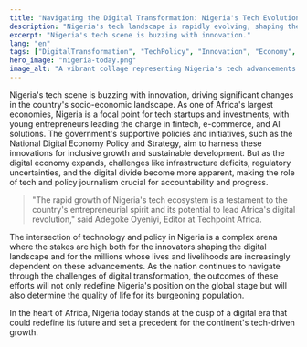 ```yaml
---
title: "Navigating the Digital Transformation: Nigeria's Tech Evolution"
description: "Nigeria's tech landscape is rapidly evolving, shaping the future of its economy and society."
excerpt: "Nigeria's tech scene is buzzing with innovation."
lang: "en"
tags: ["DigitalTransformation", "TechPolicy", "Innovation", "Economy", "Nigeria"]
hero_image: "nigeria-today.png"
image_alt: "A vibrant collage representing Nigeria's tech advancements and digital policy dynamics"
---
```


Nigeria's tech scene is buzzing with innovation, driving significant changes in the country's socio-economic landscape. As one of Africa's largest economies, Nigeria is a focal point for tech startups and investments, with young entrepreneurs leading the charge in fintech, e-commerce, and AI solutions. The government's supportive policies and initiatives, such as the National Digital Economy Policy and Strategy, aim to harness these innovations for inclusive growth and sustainable development. But as the digital economy expands, challenges like infrastructure deficits, regulatory uncertainties, and the digital divide become more apparent, making the role of tech and policy journalism crucial for accountability and progress.

> "The rapid growth of Nigeria's tech ecosystem is a testament to the country's entrepreneurial spirit and its potential to lead Africa's digital revolution," said Adegoke Oyeniyi, Editor at Techpoint Africa.

The intersection of technology and policy in Nigeria is a complex arena where the stakes are high both for the innovators shaping the digital landscape and for the millions whose lives and livelihoods are increasingly dependent on these advancements. As the nation continues to navigate through the challenges of digital transformation, the outcomes of these efforts will not only redefine Nigeria's position on the global stage but will also determine the quality of life for its burgeoning population.

In the heart of Africa, Nigeria today stands at the cusp of a digital era that could redefine its future and set a precedent for the continent's tech-driven growth.
